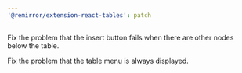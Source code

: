 ```yaml
---
'@remirror/extension-react-tables': patch
---
```


Fix the problem that the insert button fails when there are other nodes below the table.

Fix the problem that the table menu is always displayed.
